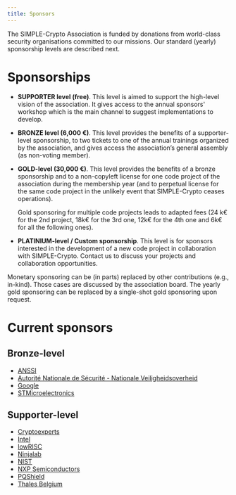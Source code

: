 ```yaml
---
title: Sponsors
---
```


The SIMPLE-Crypto Association is funded by donations from world-class security organisations committed to our missions.
Our standard (yearly) sponsorship levels are described next. <!-- together with a list of public sponsors.  -->

# Sponsorships

* **SUPPORTER level (free)**. This level is aimed to support 
the high-level vision of the association. It gives access to the annual sponsors' workshop
which is the main channel to suggest implementations to develop.

* **BRONZE level (6,000 €)**. This level provides the benefits of a supporter-level 
sponsorship, to two tickets to one of the annual trainings organized by the association, and gives 
access the association’s general assembly (as non-voting member).

<!-- * **SILVER-level (10,000 €)**. This level provides the benefits of a bronze-level
sponsorship and to a non-copyleft license for the association's evaluation tools during the membership year
(and to perpetual license for the same code project in the unlikely event that SIMPLE-Crypto ceases operations).  -->

* **GOLD-level (30,000 €)**. This level provides the benefits of a 
bronze sponsorship and to a non-copyleft license for one code project of the association during the membership year
(and to perpetual license for the same code project in the unlikely event that SIMPLE-Crypto ceases operations). 

    Gold sponsoring for multiple code projects leads to adapted fees (24 k€ for
    the 2nd project, 18k€ for the 3rd one, 12k€ for the 4th one and 6k€ for all
    the following ones). 

* **PLATINIUM-level / Custom sponsorship**. This level is for sponsors interested in the development
of a new code project in collaboration with SIMPLE-Crypto. Contact us to
discuss your projects and collaboration opportunities.

Monetary sponsoring can be (in parts) replaced by other contributions (e.g., in-kind). Those
cases are discussed by the association board. The yearly gold sponsoring can be replaced
by a single-shot gold sponsoring upon request.

# Current sponsors

## Bronze-level

* [ANSSI](https://cyber.gouv.fr)
* [Autorité Nationale de Sécurité - Nationale Veiligheidsoverheid](https://www.nvoans.be)
* [Google](https://about.google)
* [STMicroelectronics](https://st.com)

## Supporter-level

* [Cryptoexperts](https://cryptoexperts.com)
* [Intel](https://intel.com)
* [lowRISC](https://lowrisc.org/)
* [Ninjalab](https://ninjalab.io)
* [NIST](https://nist.gov)
* [NXP Semiconductors](https://nxp.com)
* [PQShield](https://pqshield.com)
* [Thales Belgium](https://www.thalesgroup.com/en/countries/europe/thales-belgium)

<!--**List of sponsors**-->

<!-- **Former sponsors** -->
